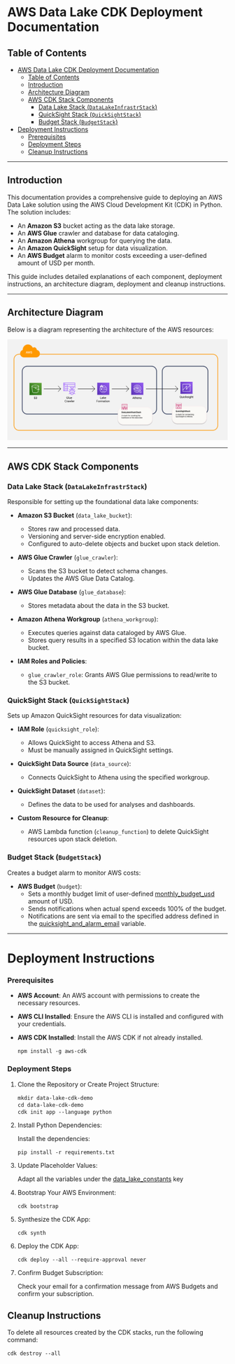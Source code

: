 # AWS Data Lake CDK Deployment Documentation

## Table of Contents

- [AWS Data Lake CDK Deployment Documentation](#aws-data-lake-cdk-deployment-documentation)
  - [Table of Contents](#table-of-contents)
  - [Introduction](#introduction)
  - [Architecture Diagram](#architecture-diagram)
  - [AWS CDK Stack Components](#aws-cdk-stack-components)
    - [Data Lake Stack (`DataLakeInfrastrStack`)](#data-lake-stack-datalakeinfrastrstack)
    - [QuickSight Stack (`QuickSightStack`)](#quicksight-stack-quicksightstack)
    - [Budget Stack (`BudgetStack`)](#budget-stack-budgetstack)
- [Deployment Instructions](#deployment-instructions)
    - [Prerequisites](#prerequisites)
    - [Deployment Steps](#deployment-steps)
  - [Cleanup Instructions](#cleanup-instructions)

---

## Introduction

This documentation provides a comprehensive guide to deploying an AWS Data Lake solution using the AWS Cloud Development Kit (CDK) in Python. The solution includes:

- An **Amazon S3** bucket acting as the data lake storage.
- An **AWS Glue** crawler and database for data cataloging.
- An **Amazon Athena** workgroup for querying the data.
- An **Amazon QuickSight** setup for data visualization.
- An **AWS Budget** alarm to monitor costs exceeding a user-defined amount of USD per month.

This guide includes detailed explanations of each component, deployment instructions, an architecture diagram, deployment and cleanup instructions.

---

## Architecture Diagram
Below is a diagram representing the architecture of the AWS resources:

![image info](/Architecture%20diagram.png)

---

## AWS CDK Stack Components

### Data Lake Stack (`DataLakeInfrastrStack`)

Responsible for setting up the foundational data lake components:

- **Amazon S3 Bucket** (`data_lake_bucket`):
  - Stores raw and processed data.
  - Versioning and server-side encryption enabled.
  - Configured to auto-delete objects and bucket upon stack deletion.

- **AWS Glue Crawler** (`glue_crawler`):
  - Scans the S3 bucket to detect schema changes.
  - Updates the AWS Glue Data Catalog.

- **AWS Glue Database** (`glue_database`):
  - Stores metadata about the data in the S3 bucket.

- **Amazon Athena Workgroup** (`athena_workgroup`):
  - Executes queries against data cataloged by AWS Glue.
  - Stores query results in a specified S3 location within the data lake bucket.

- **IAM Roles and Policies**:
  - `glue_crawler_role`: Grants AWS Glue permissions to read/write to the S3 bucket.

### QuickSight Stack (`QuickSightStack`)

Sets up Amazon QuickSight resources for data visualization:

- **IAM Role** (`quicksight_role`):
  - Allows QuickSight to access Athena and S3.
  - Must be manually assigned in QuickSight settings.

- **QuickSight Data Source** (`data_source`):
  - Connects QuickSight to Athena using the specified workgroup.

- **QuickSight Dataset** (`dataset`):
  - Defines the data to be used for analyses and dashboards.

- **Custom Resource for Cleanup**:
  - AWS Lambda function (`cleanup_function`) to delete QuickSight resources upon stack deletion.

### Budget Stack (`BudgetStack`)

Creates a budget alarm to monitor AWS costs:

- **AWS Budget** (`budget`):
  - Sets a monthly budget limit of user-defined [monthly_budget_usd](cdk.json) amount of USD.
  - Sends notifications when actual spend exceeds 100% of the budget.
  - Notifications are sent via email to the specified address defined in the [quicksight_and_alarm_email](cdk.json) variable.

---


# Deployment Instructions

### Prerequisites

- **AWS Account**: An AWS account with permissions to create the necessary resources.
- **AWS CLI Installed**: Ensure the AWS CLI is installed and configured with your credentials.
- **AWS CDK Installed**: Install the AWS CDK if not already installed.

  ```
  npm install -g aws-cdk
  ```
### Deployment Steps

1. Clone the Repository or Create Project Structure:
    ```
    mkdir data-lake-cdk-demo
    cd data-lake-cdk-demo
    cdk init app --language python
    ```
2. Install Python Dependencies:
   
    Install the dependencies:
    ```
    pip install -r requirements.txt
    ```
      
3. Update Placeholder Values:
      
   Adapt all the variables under the [data_lake_constants](cdk.json) key

4. Bootstrap Your AWS Environment:

    ```
    cdk bootstrap
    ```
5. Synthesize the CDK App:
    ```
    cdk synth
    ```
6. Deploy the CDK App:
    ```
    cdk deploy --all --require-approval never
    ```
7. Confirm Budget Subscription:

    Check your email for a confirmation message from AWS Budgets and confirm your subscription.


## Cleanup Instructions

To delete all resources created by the CDK stacks, run the following command:
```
cdk destroy --all
```
